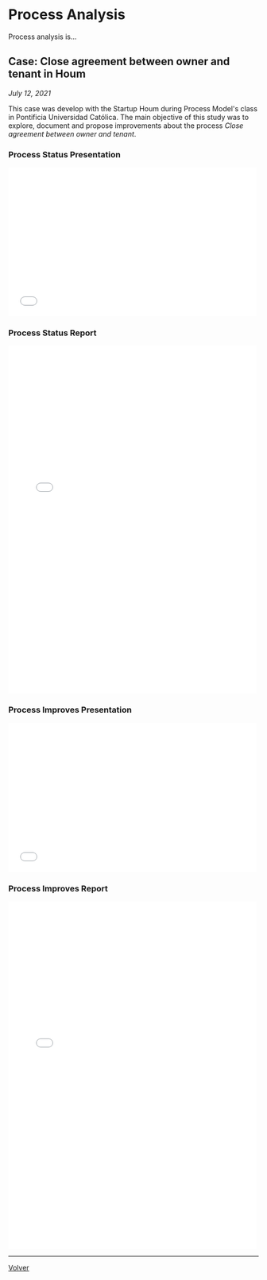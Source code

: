 # Process Analysis

Process analysis is...

## Case: Close agreement between owner and tenant in Houm
_July 12, 2021_

This case was develop with the Startup Houm during Process Model's class in Pontificia Universidad Católica. The main objective of this study was to explore, document and propose improvements about the process *Close agreement between owner and tenant*.

### Process Status Presentation
<embed src="../assets/documents/HoumStatusPresentation.pdf" width="500" height="300">

<br> 

### Process Status Report

<embed src="../assets/documents/HoumStatusReport.pdf" width="500" height="700">

<br>

### Process Improves Presentation
<embed src="../assets/documents/HoumImprovePresentation.pdf" width="500" height="300">

<br> 

### Process Improves Report
<embed src="../assets/documents/HoumReport.pdf" width="500" height="700">


-----
[Volver](../projects.html)
